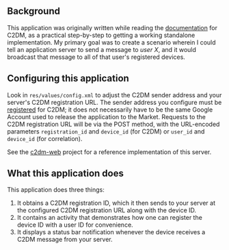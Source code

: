 Background
----------

This application was originally written while reading the [documentation](http://code.google.com/android/c2dm/) for C2DM,
as a practical step-by-step to getting a working standalone implementation. My primary goal was to create a scenario
wherein I could tell an application server to send a message to *user X*, and it would broadcast that message to all of
that user's registered devices.


Configuring this application
----------------------------

Look in `res/values/config.xml` to adjust the C2DM sender address and your server's C2DM registration URL. The sender address you
configure must be [registered](http://code.google.com/android/c2dm/signup.html) for C2DM; it does not necessarily have to
be the same Google Account used to release the application to the Market. Requests to the C2DM registration URL will be via
the POST method, with the URL-encoded parameters `registration_id` and `device_id` (for C2DM) or `user_id` and `device_id`
(for correlation).

See the [c2dm-web](https://github.com/twuni/c2dm-web) project for a reference implementation of this server.


What this application does
--------------------------

This application does three things:

 1. It obtains a C2DM registration ID, which it then sends to your server at the configured C2DM registration URL along with the device ID.
 2. It contains an activity that demonstrates how one can register the device ID with a user ID for convenience.
 3. It displays a status bar notification whenever the device receives a C2DM message from your server.
